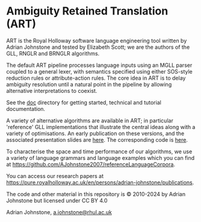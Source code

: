 # Ambiguity Retained Translation (ART)

ART is the Royal Holloway software language engineering tool written by Adrian Johnstone and tested by Elizabeth Scott; we are the authors of the GLL, RNGLR and BRNGLR algorithms.

The default ART pipeline processes language inputs using an MGLL parser coupled to a general lexer, with semantics specified using either SOS-style reduction rules or attribute-action rules. The core idea in ART is to delay ambiguity resolution until a natural point in the pipeline by allowing alternative interpretations to coexist.

See the [doc](https://github.com/AJohnstone2007/ART/tree/main/doc) directory for getting started, technical and tutorial documentation.

A variety of alternative algorithms are available in ART; in particular 'reference' GLL implementations that illustrate the central ideas along with a variety of optimisations. An early publication on these versions, and the associated presentation slides are [here](https://github.com/AJohnstone2007/ART/tree/main/doc/referenceImplementations). The corresponding code is [here](https://github.com/AJohnstone2007/ART/tree/main/src/uk/ac/rhul/cs/csle/art/cfg/gll).

To characterise the space and time performance of our algorithms, 
we use a variety of language grammars and language examples which you can find at https://github.com/AJohnstone2007/referenceLanguageCorpora.

You can access our research papers at https://pure.royalholloway.ac.uk/en/persons/adrian-johnstone/publications.

The code and other material in this repository is &copy; 2010-2024 by Adrian Johnstone but licensed under CC BY 4.0

Adrian Johnstone, a.johnstone@rhul.ac.uk
